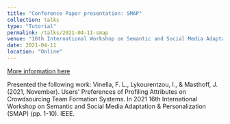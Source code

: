 ```yaml
---
title: "Conference Paper presentation: SMAP"
collection: talks
type: "Tutorial"
permalink: /talks/2021-04-11-smap
venue: "16th International Workshop on Semantic and Social Media Adaptation & Personalization"
date: 2021-04-11
location: "Online"
---
```


[More information here](https://hilab.di.ionio.gr/smap2021/index.php/conference/programme/detailed-programme/)

Presented the following work:
Vinella, F. L., Lykourentzou, I., & Masthoff, J. (2021, November). Users' Preferences of Profiling Attributes on Crowdsourcing Team Formation Systems. In 2021 16th International Workshop on Semantic and Social Media Adaptation & Personalization (SMAP) (pp. 1-10). IEEE.


